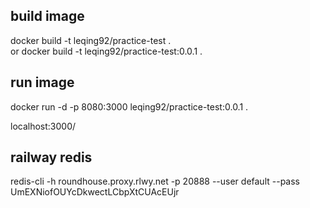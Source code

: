 ## build image

docker build -t leqing92/practice-test .  
or 
docker build -t leqing92/practice-test:0.0.1 . 

## run image

docker run -d -p 8080:3000 leqing92/practice-test:0.0.1 .

localhost:3000/

## railway redis

redis-cli -h roundhouse.proxy.rlwy.net -p 20888 --user default --pass UmEXNiofOUYcDkwectLCbpXtCUAcEUjr